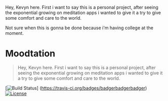 Hey, Kevyn here. First i want to say this is a personal project, after seeing the exponential growing on meditation apps i wanted to give it a try to give some comfort and care to the world.

Not sure when this is gonna be done because i'm having college at the moment.

# Moodtation

>Hey, Kevyn here. First i want to say this is a personal project, after seeing the exponential growing on meditation apps i wanted to give it a try to give some comfort and care to the world.

[![Build Status](http://img.shields.io/travis/badges/badgerbadgerbadger.svg?style=flat-square)] (https://travis-ci.org/badges/badgerbadgerbadger)
[![License](http://img.shields.io/:license-mit-blue.svg?style=flat-square)](http://badges.mit-license.org)
